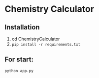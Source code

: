 # Chemistry Calculator
## Installation
1. cd ChemistryCalculator
2. ```pip install -r requirements.txt```
## For start:
```python app.py```
